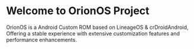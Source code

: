 # Welcome to OrionOS Project
OrionOS is a Android Custom ROM based on LineageOS & crDroidAndroid, Offering a stable experience with extensive customization features and performance enhancements.
